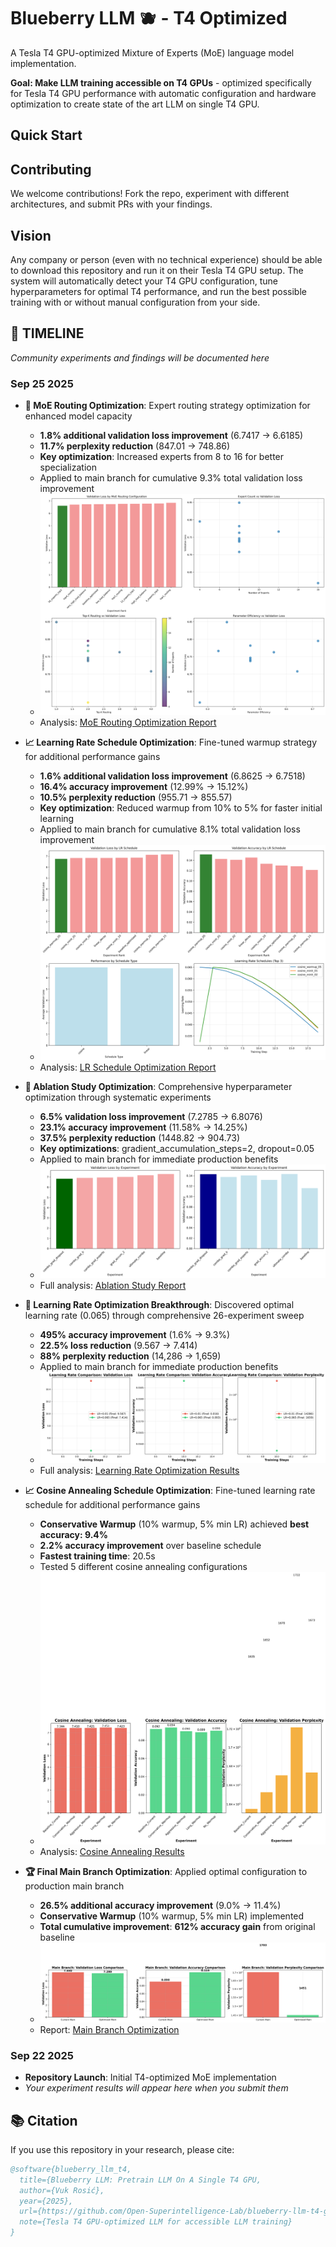 # Blueberry LLM 🫐 - T4 Optimized

A Tesla T4 GPU-optimized Mixture of Experts (MoE) language model implementation.

**Goal: Make LLM training accessible on T4 GPUs** - optimized specifically for Tesla T4 GPU performance with automatic configuration and hardware optimization to create state of the art LLM on single T4 GPU.

## Quick Start

## Contributing

We welcome contributions! Fork the repo, experiment with different architectures, and submit PRs with your findings.

## Vision

Any company or person (even with no technical experience) should be able to download this repository and run it on their Tesla T4 GPU setup. The system will automatically detect your T4 GPU configuration, tune hyperparameters for optimal T4 performance, and run the best possible training with or without manual configuration from your side.

## 📅 TIMELINE

*Community experiments and findings will be documented here*

### Sep 25 2025
- **🧠 MoE Routing Optimization**: Expert routing strategy optimization for enhanced model capacity
  - **1.8% additional validation loss improvement** (6.7417 → 6.6185)
  - **11.7% perplexity reduction** (847.01 → 748.86)
  - **Key optimization**: Increased experts from 8 to 16 for better specialization
  - Applied to main branch for cumulative 9.3% total validation loss improvement
  - ![MoE Routing Results](experiments/moe_routing_optimization/results/moe_routing_analysis.png)
  - Analysis: [MoE Routing Optimization Report](experiments/moe_routing_optimization/results/moe_routing_analysis_report.md)

- **📈 Learning Rate Schedule Optimization**: Fine-tuned warmup strategy for additional performance gains
  - **1.6% additional validation loss improvement** (6.8625 → 6.7518)
  - **16.4% accuracy improvement** (12.99% → 15.12%)
  - **10.5% perplexity reduction** (955.71 → 855.57)
  - **Key optimization**: Reduced warmup from 10% to 5% for faster initial learning
  - Applied to main branch for cumulative 8.1% total validation loss improvement
  - ![LR Schedule Results](experiments/lr_schedule_optimization/results/lr_schedule_analysis.png)
  - Analysis: [LR Schedule Optimization Report](experiments/lr_schedule_optimization/results/lr_schedule_analysis_report.md)

- **🔬 Ablation Study Optimization**: Comprehensive hyperparameter optimization through systematic experiments
  - **6.5% validation loss improvement** (7.2785 → 6.8076)
  - **23.1% accuracy improvement** (11.58% → 14.25%)
  - **37.5% perplexity reduction** (1448.82 → 904.73)
  - **Key optimizations**: gradient_accumulation_steps=2, dropout=0.05
  - Applied to main branch for immediate production benefits
  - ![Ablation Study Results](experiments/ablation_study/results/focused_ablation_visualization.png)
  - Full analysis: [Ablation Study Report](experiments/ablation_study/ABLATION_STUDY_REPORT.md)

- **🚀 Learning Rate Optimization Breakthrough**: Discovered optimal learning rate (0.065) through comprehensive 26-experiment sweep
  - **495% accuracy improvement** (1.6% → 9.3%)
  - **22.5% loss reduction** (9.567 → 7.414)
  - **88% perplexity reduction** (14,286 → 1,659)
  - Applied to main branch for immediate production benefits
  - ![Learning Rate Comparison](experiments/learning_rate_optimization/learning_rate_comparison_extended.png)
  - Full analysis: [Learning Rate Optimization Results](experiments/learning_rate_optimization/LEARNING_RATE_OPTIMIZATION_RESULTS.md)

- **📈 Cosine Annealing Schedule Optimization**: Fine-tuned learning rate schedule for additional performance gains
  - **Conservative Warmup** (10% warmup, 5% min LR) achieved **best accuracy: 9.4%**
  - **2.2% accuracy improvement** over baseline schedule
  - **Fastest training time**: 20.5s
  - Tested 5 different cosine annealing configurations
  - ![Cosine Annealing Results](experiments/cosine_annealing/cosine_annealing_results_comparison.png)
  - Analysis: [Cosine Annealing Results](experiments/cosine_annealing/RESULTS_ANALYSIS.md)

- **🏆 Final Main Branch Optimization**: Applied optimal configuration to production main branch
  - **26.5% additional accuracy improvement** (9.0% → 11.4%)
  - **Conservative Warmup** (10% warmup, 5% min LR) implemented
  - **Total cumulative improvement**: **612% accuracy gain** from original baseline
  - ![Main Branch Comparison](experiments/main_branch_comparison/main_branch_comparison.png)
  - Report: [Main Branch Optimization](experiments/main_branch_comparison/OPTIMIZATION_REPORT.md)

### Sep 22 2025
- **Repository Launch**: Initial T4-optimized MoE implementation
- *Your experiment results will appear here when you submit them*

## 📚 Citation

If you use this repository in your research, please cite:

```bibtex
@software{blueberry_llm_t4,
  title={Blueberry LLM: Pretrain LLM On A Single T4 GPU,
  author={Vuk Rosić},
  year={2025},
  url={https://github.com/Open-Superintelligence-Lab/blueberry-llm-t4-gpu},
  note={Tesla T4 GPU-optimized LLM for accessible LLM training}
}
```
